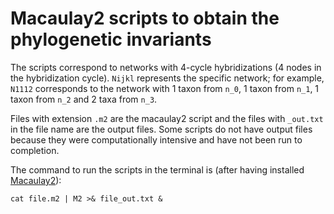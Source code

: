 # Macaulay2 scripts to obtain the phylogenetic invariants

The scripts correspond to networks with 4-cycle hybridizations (4 nodes in the hybridization cycle). `Nijkl` represents the specific network; for example, `N1112` corresponds to the network with 1 taxon from `n_0`, 1 taxon from `n_1`, 1 taxon from `n_2` and 2 taxa from `n_3`.

Files with extension `.m2` are the macaulay2 script and the files with `_out.txt` in the file name are the output files. Some scripts do not have output files because they were computationally intensive and have not been run to completion.

The command to run the scripts in the terminal is (after having installed [Macaulay2](http://www2.macaulay2.com/Macaulay2/)):
```
cat file.m2 | M2 >& file_out.txt &
```
